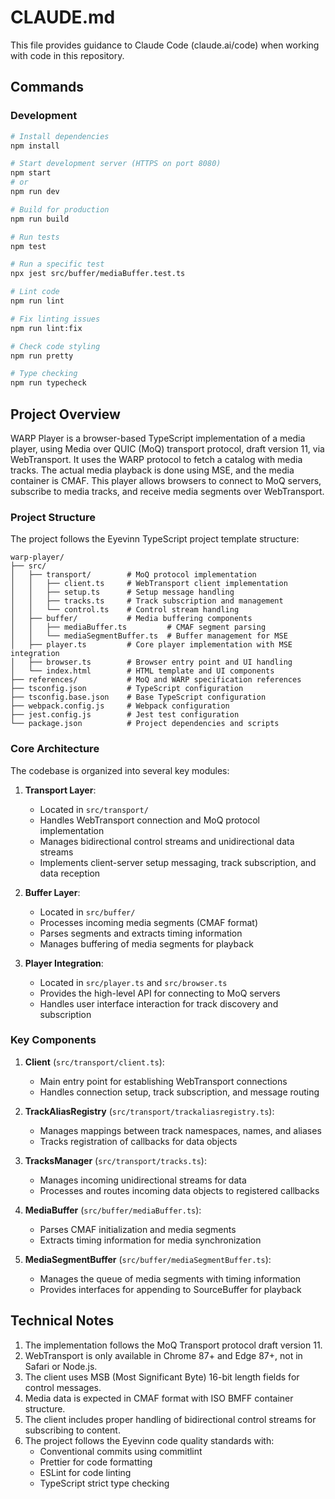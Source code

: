 # CLAUDE.md

This file provides guidance to Claude Code (claude.ai/code) when working with code in this repository.

## Commands

### Development
```bash
# Install dependencies
npm install

# Start development server (HTTPS on port 8080)
npm start
# or
npm run dev

# Build for production
npm run build

# Run tests
npm test

# Run a specific test
npx jest src/buffer/mediaBuffer.test.ts

# Lint code
npm run lint

# Fix linting issues
npm run lint:fix

# Check code styling
npm run pretty

# Type checking
npm run typecheck
```

## Project Overview

WARP Player is a browser-based TypeScript implementation of a media player,
using Media over QUIC (MoQ) transport protocol, draft version 11,
via WebTransport. It uses the WARP protocol to fetch a catalog with media tracks.
The actual media playback is done using MSE, and the media container is CMAF.
This player allows browsers to connect to MoQ servers, subscribe to media tracks, and receive media segments over WebTransport.

### Project Structure

The project follows the Eyevinn TypeScript project template structure:

```
warp-player/
├── src/
│   ├── transport/        # MoQ protocol implementation
│   │   ├── client.ts     # WebTransport client implementation
│   │   ├── setup.ts      # Setup message handling
│   │   ├── tracks.ts     # Track subscription and management
│   │   └── control.ts    # Control stream handling
│   ├── buffer/           # Media buffering components
│   │   ├── mediaBuffer.ts         # CMAF segment parsing
│   │   └── mediaSegmentBuffer.ts  # Buffer management for MSE
│   ├── player.ts         # Core player implementation with MSE integration
│   ├── browser.ts        # Browser entry point and UI handling
│   └── index.html        # HTML template and UI components
├── references/           # MoQ and WARP specification references
├── tsconfig.json         # TypeScript configuration
├── tsconfig.base.json    # Base TypeScript configuration
├── webpack.config.js     # Webpack configuration
├── jest.config.js        # Jest test configuration
└── package.json          # Project dependencies and scripts
```

### Core Architecture

The codebase is organized into several key modules:

1. **Transport Layer**: 
   - Located in `src/transport/`
   - Handles WebTransport connection and MoQ protocol implementation
   - Manages bidirectional control streams and unidirectional data streams
   - Implements client-server setup messaging, track subscription, and data reception

2. **Buffer Layer**:
   - Located in `src/buffer/`
   - Processes incoming media segments (CMAF format)
   - Parses segments and extracts timing information
   - Manages buffering of media segments for playback

3. **Player Integration**:
   - Located in `src/player.ts` and `src/browser.ts`
   - Provides the high-level API for connecting to MoQ servers
   - Handles user interface interaction for track discovery and subscription

### Key Components

1. **Client** (`src/transport/client.ts`):
   - Main entry point for establishing WebTransport connections
   - Handles connection setup, track subscription, and message routing

2. **TrackAliasRegistry** (`src/transport/trackaliasregistry.ts`):
   - Manages mappings between track namespaces, names, and aliases
   - Tracks registration of callbacks for data objects

3. **TracksManager** (`src/transport/tracks.ts`):
   - Manages incoming unidirectional streams for data
   - Processes and routes incoming data objects to registered callbacks

4. **MediaBuffer** (`src/buffer/mediaBuffer.ts`):
   - Parses CMAF initialization and media segments
   - Extracts timing information for media synchronization

5. **MediaSegmentBuffer** (`src/buffer/mediaSegmentBuffer.ts`):
   - Manages the queue of media segments with timing information
   - Provides interfaces for appending to SourceBuffer for playback

## Technical Notes

1. The implementation follows the MoQ Transport protocol draft version 11.
2. WebTransport is only available in Chrome 87+ and Edge 87+, not in Safari or Node.js.
3. The client uses MSB (Most Significant Byte) 16-bit length fields for control messages.
4. Media data is expected in CMAF format with ISO BMFF container structure.
5. The client includes proper handling of bidirectional control streams for subscribing to content.
6. The project follows the Eyevinn code quality standards with:
   - Conventional commits using commitlint
   - Prettier for code formatting
   - ESLint for code linting
   - TypeScript strict type checking